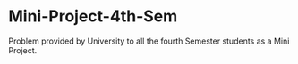 # Mini-Project-4th-Sem
Problem provided by University to all the fourth Semester students as a Mini Project.
